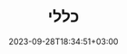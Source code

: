 ---
title: "כללי"
date: 2023-09-28T18:34:51+03:00
draft: false

group: ""
images: []
sidebar: {}
---